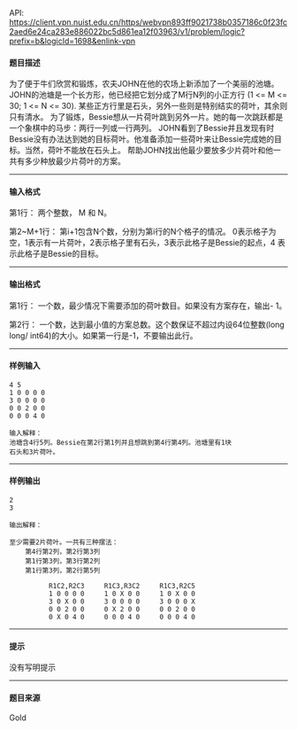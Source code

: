 API: https://client.vpn.nuist.edu.cn/https/webvpn893ff9021738b0357186c0f23fc2aed6e24ca283e886022bc5d861ea12f03963/v1/problem/logic?prefix=b&logicId=1698&enlink-vpn

#### 题目描述

为了便于牛们欣赏和锻炼，农夫JOHN在他的农场上新添加了一个美丽的池塘。 JOHN的池塘是一个长方形，他已经把它划分成了M行N列的小正方行 (1 <= M <= 30; 1 <= N <= 30). 某些正方行里是石头，另外一些则是特别结实的荷叶，其余则只有清水。 为了锻炼，Bessie想从一片荷叶跳到另外一片。她的每一次跳跃都是一个象棋中的马步：两行一列或一行两列。 JOHN看到了Bessie并且发现有时Bessie没有办法达到她的目标荷叶。他准备添加一些荷叶来让Bessie完成她的目标。当然，荷叶不能放在石头上。 帮助JOHN找出他最少要放多少片荷叶和他一共有多少种放最少片荷叶的方案。

---

#### 输入格式

第1行： 两个整数， M 和 N。

第2~M+1行： 第i+1包含N个数，分别为第i行的N个格子的情况。 0表示格子为空，1表示有一片荷叶，2表示格子里有石头，3表示此格子是Bessie的起点，4 表示此格子是Bessie的目标。

---

#### 输出格式

第1行： 一个数，最少情况下需要添加的荷叶数目。如果没有方案存在，输出- 1。

第2行： 一个数，达到最小值的方案总数。这个数保证不超过内设64位整数(long long/ int64)的大小。如果第一行是-1，不要输出此行。

---

#### 样例输入
```
4 5
1 0 0 0 0
3 0 0 0 0
0 0 2 0 0
0 0 0 4 0

输入解释：
池塘含4行5列。Bessie在第2行第1列并且想跳到第4行第4列。池塘里有1块
石头和3片荷叶。

```

---

#### 样例输出
```
2
3

输出解释：

至少需要2片荷叶。一共有三种摆法：
	第4行第2列，第2行第3列
	第1行第3列，第3行第2列
	第1行第3列，第2行第5列

          R1C2,R2C3     R1C3,R3C2     R1C3,R2C5
          1 0 0 0 0     1 0 X 0 0     1 0 X 0 0
          3 0 X 0 0     3 0 0 0 0     3 0 0 0 X
          0 0 2 0 0     0 X 2 0 0     0 0 2 0 0
          0 X 0 4 0     0 0 0 4 0     0 0 0 4 0

```

---

#### 提示

没有写明提示

---

#### 题目来源

Gold